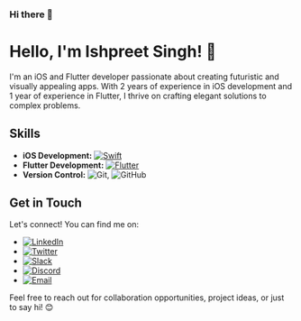 ### Hi there 👋


# Hello, I'm Ishpreet Singh! 👋

I'm an iOS and Flutter developer passionate about creating futuristic and visually appealing apps. With 2 years of experience in iOS development and 1 year of experience in Flutter, I thrive on crafting elegant solutions to complex problems.

## Skills

- **iOS Development:** [![Swift](https://img.shields.io/badge/-Swift-FA7343?logo=swift&logoColor=white)](https://docs.swift.org/swift-book/documentation/the-swift-programming-language/thebasics/)
- **Flutter Development:** [![Flutter](https://img.shields.io/badge/-Flutter-02569B?logo=flutter&logoColor=white)]()
- **Version Control:** ![Git](https://img.shields.io/badge/-Git-F05032?logo=git&logoColor=white), ![GitHub](https://img.shields.io/badge/-GitHub-181717?logo=github&logoColor=white)


## Get in Touch

Let's connect! You can find me on:

- [![LinkedIn](https://img.shields.io/badge/-LinkedIn-0077B5?logo=linkedin&logoColor=white)](link-to-linkedin)
- [![Twitter](https://img.shields.io/badge/-Twitter-1DA1F2?logo=twitter&logoColor=white)](link-to-twitter)
- [![Slack](https://img.shields.io/badge/-Slack-4A154B?logo=slack&logoColor=white)](link-to-Slack)
- [![Discord](https://img.shields.io/badge/-Discord-5865F2?logo=discord&logoColor=white)](link-to-Discord)
- [![Email](https://img.shields.io/badge/-Email-D14836?logo=gmail&logoColor=white)](ishpreetsingh8386@gmail.com)
  


Feel free to reach out for collaboration opportunities, project ideas, or just to say hi! 😊


<!--
**ishpreet77-creator/ishpreet77-creator** is a ✨ _special_ ✨ repository because its `README.md` (this file) appears on your GitHub profile.

Here are some ideas to get you started:

- 🔭 I’m currently working on ...
- 🌱 I’m currently learning ...
- 👯 I’m looking to collaborate on ...
- 🤔 I’m looking for help with ...
- 💬 Ask me about ...
- 📫 How to reach me: ...
- 😄 Pronouns: ...
- ⚡ Fun fact: ...
-->

